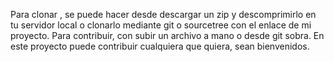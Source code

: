 Para clonar , se puede hacer desde descargar un zip y descomprimirlo en tu servidor local o clonarlo mediante git o sourcetree con el enlace de mi proyecto.
Para contribuir, con subir un archivo a mano o desde git sobra.
En este proyecto puede contribuir cualquiera que quiera, sean bienvenidos.
